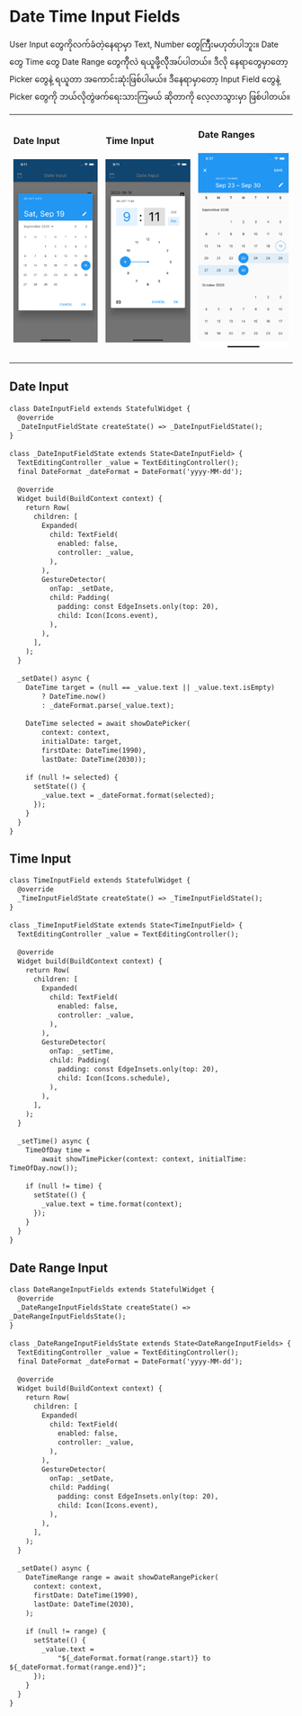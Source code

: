 # Date Time Input Fields

User Input တွေကိုလက်ခံတဲ့နေရာမှာ Text, Number တွေကြီီးမဟုတ်ပါဘူး။ Date တွေ Time တွေ Date Range တွေကိိုလဲ ရယူဖိို့လိိုအပ်ပါတယ်။ ဒီလို နေရာတွေမှာတော့ Picker တွေနဲ့ ရယူတာ အကောင်းဆုံးဖြစ်ပါမယ်။ ဒီနေရာမှာတော့ Input Field တွေနဲ့ Picker တွေကို ဘယ်လိုတွဲဖက်ရေးသားကြမယ် ဆိုတာကို လေ့လာသွားမှာ ဖြစ်ပါတယ်။

<table>
  <tr>
    <td>
      <h3>Date Input<h3>
      <img src="../images/date-input.png" width="300" />
    </td>
    <td>
      <h3>Time Input<h3>
      <img src="../images/time-input.png" width="300" />
    </td>
    <td>
      <h3>Date Ranges<h3>
      <img src="../images/date-range-input.png" width="300" />
    </td>
  </tr>
</table>

## Date Input

```
class DateInputField extends StatefulWidget {
  @override
  _DateInputFieldState createState() => _DateInputFieldState();
}

class _DateInputFieldState extends State<DateInputField> {
  TextEditingController _value = TextEditingController();
  final DateFormat _dateFormat = DateFormat('yyyy-MM-dd');

  @override
  Widget build(BuildContext context) {
    return Row(
      children: [
        Expanded(
          child: TextField(
            enabled: false,
            controller: _value,
          ),
        ),
        GestureDetector(
          onTap: _setDate,
          child: Padding(
            padding: const EdgeInsets.only(top: 20),
            child: Icon(Icons.event),
          ),
        ),
      ],
    );
  }

  _setDate() async {
    DateTime target = (null == _value.text || _value.text.isEmpty)
        ? DateTime.now()
        : _dateFormat.parse(_value.text);

    DateTime selected = await showDatePicker(
        context: context,
        initialDate: target,
        firstDate: DateTime(1990),
        lastDate: DateTime(2030));

    if (null != selected) {
      setState(() {
        _value.text = _dateFormat.format(selected);
      });
    }
  }
}
```

## Time Input

```
class TimeInputField extends StatefulWidget {
  @override
  _TimeInputFieldState createState() => _TimeInputFieldState();
}

class _TimeInputFieldState extends State<TimeInputField> {
  TextEditingController _value = TextEditingController();

  @override
  Widget build(BuildContext context) {
    return Row(
      children: [
        Expanded(
          child: TextField(
            enabled: false,
            controller: _value,
          ),
        ),
        GestureDetector(
          onTap: _setTime,
          child: Padding(
            padding: const EdgeInsets.only(top: 20),
            child: Icon(Icons.schedule),
          ),
        ),
      ],
    );
  }

  _setTime() async {
    TimeOfDay time =
        await showTimePicker(context: context, initialTime: TimeOfDay.now());

    if (null != time) {
      setState(() {
        _value.text = time.format(context);
      });
    }
  }
}
```

## Date Range Input

```
class DateRangeInputFields extends StatefulWidget {
  @override
  _DateRangeInputFieldsState createState() => _DateRangeInputFieldsState();
}

class _DateRangeInputFieldsState extends State<DateRangeInputFields> {
  TextEditingController _value = TextEditingController();
  final DateFormat _dateFormat = DateFormat('yyyy-MM-dd');

  @override
  Widget build(BuildContext context) {
    return Row(
      children: [
        Expanded(
          child: TextField(
            enabled: false,
            controller: _value,
          ),
        ),
        GestureDetector(
          onTap: _setDate,
          child: Padding(
            padding: const EdgeInsets.only(top: 20),
            child: Icon(Icons.event),
          ),
        ),
      ],
    );
  }

  _setDate() async {
    DateTimeRange range = await showDateRangePicker(
      context: context,
      firstDate: DateTime(1990),
      lastDate: DateTime(2030),
    );

    if (null != range) {
      setState(() {
        _value.text =
            "${_dateFormat.format(range.start)} to ${_dateFormat.format(range.end)}";
      });
    }
  }
}
```